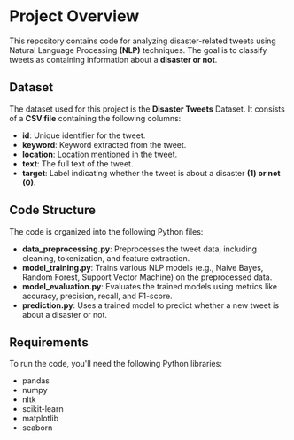 # Project Overview
This repository contains code for analyzing disaster-related tweets using Natural Language Processing **(NLP)** techniques. The goal is to classify tweets as containing information about a **disaster or not**.

## Dataset
The dataset used for this project is the **Disaster Tweets** Dataset. It consists of a **CSV file** containing the following columns:

- **id**: Unique identifier for the tweet.
- **keyword**: Keyword extracted from the tweet.
- **location**: Location mentioned in the tweet. 
- **text**: The full text of the tweet.
- **target**: Label indicating whether the tweet is about a disaster **(1) or not (0)**.

## Code Structure
The code is organized into the following Python files:

- **data_preprocessing.py**: Preprocesses the tweet data, including cleaning, tokenization, and feature extraction.
- **model_training.py**: Trains various NLP models (e.g., Naive Bayes, Random Forest, Support Vector Machine) on the preprocessed data.
- **model_evaluation.py**: Evaluates the trained models using metrics like accuracy, precision, recall, and F1-score.
- **prediction.py**: Uses a trained model to predict whether a new tweet is about a disaster or not.

## Requirements
To run the code, you'll need the following Python libraries:

- pandas
- numpy
- nltk
- scikit-learn
- matplotlib
- seaborn
